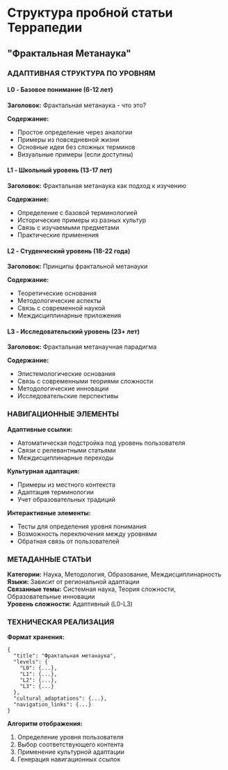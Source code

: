 # Структура пробной статьи Террапедии

## "Фрактальная Метанаука"

### АДАПТИВНАЯ СТРУКТУРА ПО УРОВНЯМ

#### L0 - Базовое понимание (6-12 лет)

**Заголовок:** Фрактальная метанаука - что это?

**Содержание:**

* Простое определение через аналогии
* Примеры из повседневной жизни
* Основные идеи без сложных терминов
* Визуальные примеры (если доступны)

#### L1 - Школьный уровень (13-17 лет)

**Заголовок:** Фрактальная метанаука как подход к изучению

**Содержание:**

* Определение с базовой терминологией
* Исторические примеры из разных культур
* Связь с изучаемыми предметами
* Практические применения

#### L2 - Студенческий уровень (18-22 года)

**Заголовок:** Принципы фрактальной метанауки

**Содержание:**

* Теоретические основания
* Методологические аспекты
* Связь с современной наукой
* Междисциплинарные приложения

#### L3 - Исследовательский уровень (23+ лет)

**Заголовок:** Фрактальная метанаучная парадигма

**Содержание:**

* Эпистемологические основания
* Связь с современными теориями сложности
* Методологические инновации
* Исследовательские перспективы

### НАВИГАЦИОННЫЕ ЭЛЕМЕНТЫ

**Адаптивные ссылки:**

* Автоматическая подстройка под уровень пользователя
* Связи с релевантными статьями
* Междисциплинарные переходы

**Культурная адаптация:**

* Примеры из местного контекста
* Адаптация терминологии
* Учет образовательных традиций

**Интерактивные элементы:**

* Тесты для определения уровня понимания
* Возможность переключения между уровнями
* Обратная связь от пользователей

### МЕТАДАННЫЕ СТАТЬИ

**Категории:** Наука, Методология, Образование, Междисциплинарность\
**Языки:** Зависит от региональной адаптации\
**Связанные темы:** Системная наука, Теория сложности, Образовательные инновации\
**Уровень сложности:** Адаптивный (L0-L3)

### ТЕХНИЧЕСКАЯ РЕАЛИЗАЦИЯ

**Формат хранения:**

```
{
  "title": "Фрактальная метанаука",
  "levels": {
    "L0": {...},
    "L1": {...},
    "L2": {...}, 
    "L3": {...}
  },
  "cultural_adaptations": {...},
  "navigation_links": {...}
}
```

**Алгоритм отображения:**

1. Определение уровня пользователя
2. Выбор соответствующего контента
3. Применение культурной адаптации
4. Генерация навигационных ссылок
